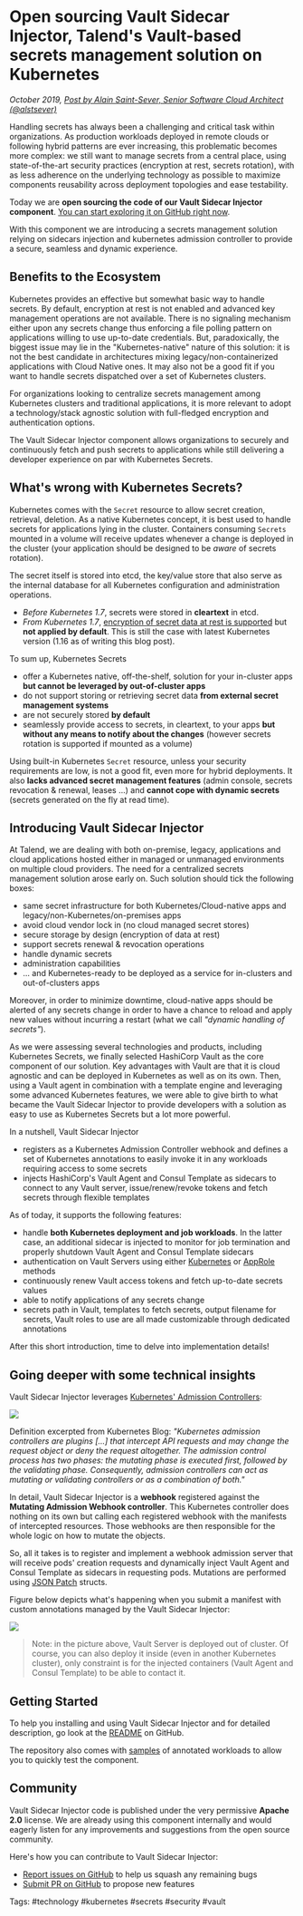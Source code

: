 # Open sourcing Vault Sidecar Injector, Talend's Vault-based secrets management solution on Kubernetes

*October 2019, [Post by Alain Saint-Sever, Senior Software Cloud Architect (@alstsever)](https://twitter.com/alstsever)*

Handling secrets has always been a challenging and critical task within organizations. As production workloads deployed in remote clouds or following hybrid patterns are ever increasing, this problematic becomes more complex: we still want to manage secrets from a central place, using state-of-the-art security practices (encryption at rest, secrets rotation), with as less adherence on the underlying technology as possible to maximize components reusability across deployment topologies and ease testability.

Today we are **open sourcing the code of our Vault Sidecar Injector component**. [You can start exploring it on GitHub right now](https://github.com/Talend/vault-sidecar-injector).

With this component we are introducing a secrets management solution relying on sidecars injection and kubernetes admission controller to provide a secure, seamless and dynamic experience.

## Benefits to the Ecosystem

Kubernetes provides an effective but somewhat basic way to handle secrets. By default, encryption at rest is not enabled and advanced key management operations are not available. There is no signaling mechanism either upon any secrets change thus enforcing a file polling pattern on applications willing to use up-to-date credentials. But, paradoxically, the biggest issue may lie in the "Kubernetes-native" nature of this solution: it is not the best candidate in architectures mixing legacy/non-containerized applications with Cloud Native ones. It may also not be a good fit if you want to handle secrets dispatched over a set of Kubernetes clusters.

For organizations looking to centralize secrets management among Kubernetes clusters and traditional applications, it is more relevant to adopt a technology/stack agnostic solution with full-fledged encryption and authentication options.

The Vault Sidecar Injector component allows organizations to securely and continuously fetch and push secrets to applications while still delivering a developer experience on par with Kubernetes Secrets.

## What's wrong with Kubernetes Secrets?

Kubernetes comes with the `Secret` resource to allow secret creation, retrieval, deletion. As a native Kubernetes concept, it is best used to handle secrets for applications lying in the cluster. Containers consuming `Secrets` mounted in a volume will receive updates whenever a change is deployed in the cluster (your application should be designed to be *aware* of secrets rotation).

The secret itself is stored into etcd, the key/value store that also serve as the internal database for all Kubernetes configuration and administration operations.

- *Before Kubernetes 1.7*, secrets were stored in **cleartext** in etcd.
- *From Kubernetes 1.7*, [encryption of secret data at rest is supported](<https://github.com/kubernetes/kubernetes/blob/master/CHANGELOG-1.7.md#encryption-at-rest>) but **not applied by default**. This is still the case with latest Kubernetes version (1.16 as of writing this blog post).

To sum up, Kubernetes Secrets

- offer a Kubernetes native, off-the-shelf, solution for your in-cluster apps **but cannot be leveraged by out-of-cluster apps**
- do not support storing or retrieving secret data **from external secret management systems**
- are not securely stored **by default**
- seamlessly provide access to secrets, in cleartext, to your apps **but without any means to notify about the changes** (however secrets rotation is supported if mounted as a volume)

Using built-in Kubernetes `Secret` resource, unless your security requirements are low, is not a good fit, even more for hybrid deployments. It also **lacks advanced secret management features** (admin console, secrets revocation & renewal, leases ...) and **cannot cope with dynamic secrets** (secrets generated on the fly at read time).

## Introducing Vault Sidecar Injector

At Talend, we are dealing with both on-premise, legacy, applications and cloud applications hosted either in managed or unmanaged environments on multiple cloud providers. The need for a centralized secrets management solution arose early on. Such solution should tick the following boxes:

- same secret infrastructure for both Kubernetes/Cloud-native apps and legacy/non-Kubernetes/on-premises apps
- avoid cloud vendor lock in (no cloud managed secret stores)
- secure storage by design (encryption of data at rest)
- support secrets renewal & revocation operations
- handle dynamic secrets
- administration capabilities
- ... and Kubernetes-ready to be deployed as a service for in-clusters and out-of-clusters apps

Moreover, in order to minimize downtime, cloud-native apps should be alerted of any secrets change in order to have a chance to reload and apply new values without incurring a restart (what we call *"dynamic handling of secrets"*).

As we were assessing several technologies and products, including Kubernetes Secrets, we finally selected HashiCorp Vault as the core component of our solution. Key advantages with Vault are that it is cloud agnostic and can be deployed in Kubernetes as well as on its own. Then, using a Vault agent in combination with a template engine and leveraging some advanced Kubernetes features, we were able to give birth to what became the Vault Sidecar Injector to provide developers with a solution as easy to use as Kubernetes Secrets but a lot more powerful.

In a nutshell, Vault Sidecar Injector

- registers as a Kubernetes Admission Controller webhook and defines a set of Kubernetes annotations to easily invoke it in any workloads requiring access to some secrets
- injects HashiCorp's Vault Agent and Consul Template as sidecars to connect to any Vault server, issue/renew/revoke tokens and fetch secrets through flexible templates

As of today, it supports the following features:

- handle **both Kubernetes deployment and job workloads**. In the latter case, an additional sidecar is injected to monitor for job termination and properly shutdown Vault Agent and Consul Template sidecars
- authentication on Vault Servers using either [Kubernetes](https://www.vaultproject.io/docs/auth/kubernetes.html) or [AppRole](https://www.vaultproject.io/docs/auth/approle.html) methods
- continuously renew Vault access tokens and fetch up-to-date secrets values
- able to notify applications of any secrets change
- secrets path in Vault, templates to fetch secrets, output filename for secrets, Vault roles to use are all made customizable through dedicated annotations

After this short introduction, time to delve into implementation details!

## Going deeper with some technical insights

Vault Sidecar Injector leverages [Kubernetes' Admission Controllers](https://kubernetes.io/blog/2019/03/21/a-guide-to-kubernetes-admission-controllers):

![](admission-controller-phases.png)

Definition excerpted from Kubernetes Blog: *"Kubernetes admission controllers are plugins [...] that intercept API requests and may change the request object or deny the request altogether. The admission control process has two phases: the mutating phase is executed first, followed by the validating phase. Consequently, admission controllers can act as mutating or validating controllers or as a combination of both."*

In detail, Vault Sidecar Injector is a **webhook** registered against the **Mutating Admission Webhook controller**. This Kubernetes controller does nothing on its own but calling each registered webhook with the manifests of intercepted resources. Those webhooks are then responsible for the whole logic on how to mutate the objects.

So, all it takes is to register and implement a webhook admission server that will receive pods' creation requests and dynamically inject Vault Agent and Consul Template as sidecars in requesting pods. Mutations are performed using [JSON Patch](https://tools.ietf.org/html/rfc6902) structs.

Figure below depicts what's happening when you submit a manifest with custom annotations managed by the Vault Sidecar Injector:

![](vault-sidecar-workflow-steps.png)

> Note: in the picture above, Vault Server is deployed out of cluster. Of course, you can also deploy it inside (even in another Kubernetes cluster), only constraint is for the injected containers (Vault Agent and Consul Template) to be able to contact it.

## Getting Started

To help you installing and using Vault Sidecar Injector and for detailed description, go look at the [README](https://github.com/Talend/vault-sidecar-injector/blob/master/README.md) on GitHub.

The repository also comes with [samples](https://github.com/Talend/vault-sidecar-injector/tree/master/deploy/samples) of annotated workloads to allow you to quickly test the component.

## Community

Vault Sidecar Injector code is published under the very permissive **Apache 2.0** license. We are already using this component internally and would eagerly listen for any improvements and suggestions from the open source community.

Here's how you can contribute to Vault Sidecar Injector:

- [Report issues on GitHub](https://github.com/Talend/vault-sidecar-injector/issues) to help us squash any remaining bugs
- [Submit PR on GitHub](https://github.com/Talend/vault-sidecar-injector/pulls) to propose new features

Tags: #technology #kubernetes #secrets #security #vault
